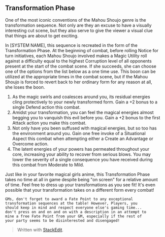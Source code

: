 ## Transformation Phase

One of the most iconic conventions of the Mahou Shoujo genre is the transformation sequence. Not only are they an excuse to have a visually interesting cut scene, but they also serve to give the viewer a visual clue that things are about to get exciting.

In [SYSTEM NAME], this sequence is recreated in the form of the Transformation Phase. At the beginning of combat, before rolling Notice for turn initiatives, each Mahou Shoujo involved makes a Magic Utility roll against a difficulty equal to the highest Corruption level of all opponents present at the start of the combat scene. If she succeeds, she can choose one of the options from the list below as a one time use. This boon can be utilized at the appropriate times in the combat scene, but if the Mahou Shoujo is forced to revert back to her ordinary form for any reason at all, she loses the boon. 

1. As the magic swirls and coalesces around you, its residual energies cling protectively to your newly transformed form. Gain a +2 bonus to a single Defend action this combat. 
2. Amidst your transformation, you can feel the magical energies almost begging you to vanquish this evil before you. Gain a +2 bonus to the first Attack action you make this combat.
3. Not only have you been suffused with magical energies, but so too has the environment around you. Gain one free invoke of a Situational Aspect this combat when attempting either a Create an Advantage or Overcome action.
4. The latent energies of your powers has permeated throughout your core, increasing your ability to recover from serious blows. You may lower the severity of a single consequence you have received during this combat from Moderate to Mild. 

Just like in your favorite magical girls anime, this Transformation Phase takes no time at all in game despite being "on screen" for a relative amount of time. Feel free to dress up your transformations as you see fit! It's even possible that your transformation takes on a different form every combat! 

	GMs, don't forget to award a Fate Point to any exceptional
	transformation sequences at the table! However, Players, you
	should keep in mind and respect everyone else's gaming time...
	don't press on and on and on with a description in an attempt to
	mine a free Fate Point from your GM, especially if the rest of
	your party seems to be disinterested and disengaged!

> Written with [StackEdit](https://stackedit.io/).
<!--stackedit_data:
eyJoaXN0b3J5IjpbLTExMDUwOTQxMDYsNTIyOTM0MjcwLDE2Mz
c1NzEwNDYsOTcyNjc2ODEyLDEwMDUxNzczNTYsLTUzNjIyODc1
NSwtMTg2OTk4NTU4MiwtNTMzOTU1MjFdfQ==
-->